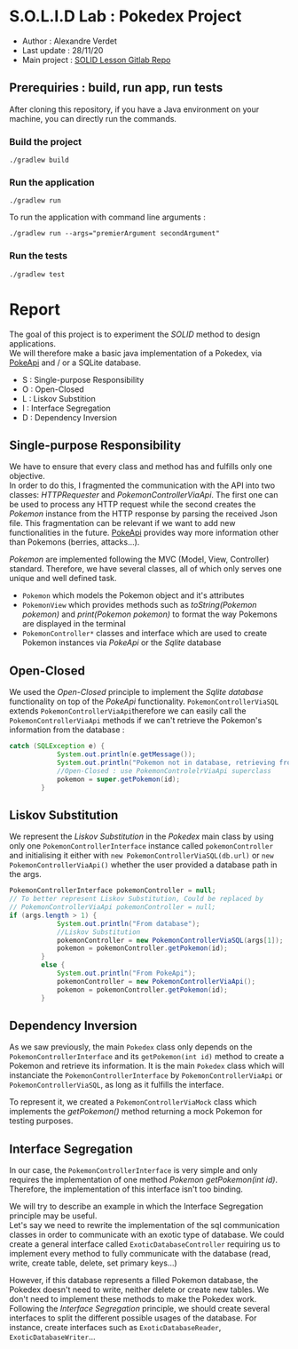 # S.O.L.I.D Lab : Pokedex Project


* Author : Alexandre Verdet
* Last update : 28/11/20
* Main project : [SOLID Lesson Gitlab Repo](https://gitlab.com/qrichaud/emse_solid_lesson)

## Prerequiries : build, run app, run tests

After cloning this repository, if you have a Java environment on your machine, you can directly run the commands.

### Build the project

```
./gradlew build
```

### Run the application

```
./gradlew run
```

To run the application with command line arguments :

```
./gradlew run --args="premierArgument secondArgument"
```

### Run the tests

```
./gradlew test
```


# Report


The goal of this project is to experiment the *SOLID* method to design applications.\
We will therefore make a basic java implementation of a Pokedex, via [PokeApi](https://pokeapi.co/) and / or a SQLite database.

* S : Single-purpose Responsibility
* O : Open-Closed
* L : Liskov Substition
* I : Interface Segregation
* D : Dependency Inversion


## Single-purpose Responsibility

We have to ensure that every class and method has and fulfills only one objective.\
In order to do this, I fragmented the communication with the API into two classes: *HTTPRequester* and *PokemonControllerViaApi*. The first one can be used to process any HTTP request while the second creates the *Pokemon* instance from the HTTP response by parsing the received Json file. This fragmentation can be relevant if we want to add new functionalities in the future. [PokeApi](https://pokeapi.co/) provides way more information other than Pokemons (berries, attacks...).

*Pokemon* are implemented following the MVC (Model, View, Controller) standard. Therefore, we have several classes, all of which only serves one unique and well defined task.
* `Pokemon` which models the Pokemon object and it's attributes
* `PokemonView` which provides methods such as *toString(Pokemon pokemon)* and *print(Pokemon pokemon)* to format the way Pokemons are displayed in the terminal
* `PokemonController*` classes and interface which are used to create Pokemon instances via *PokeApi* or the *Sqlite* database

## Open-Closed

We used the *Open-Closed* principle to implement the *Sqlite database* functionality on top of the *PokeApi* functionality. `PokemonControllerViaSQL` extends `PokemonControllerViaApi`therefore we can easily call the `PokemonControllerViaApi` methods if we can't retrieve the Pokemon's information from the database :
```java
catch (SQLException e) {
            System.out.println(e.getMessage());
            System.out.println("Pokemon not in database, retrieving from PokeApi");
            //Open-Closed : use PokemonControlelrViaApi superclass
            pokemon = super.getPokemon(id);
        }
```

## Liskov Substitution

We represent the *Liskov Substitution* in the *Pokedex* main class by using only one `PokemonControllerInterface` instance called `pokemonController` and initialising it either with `new PokemonControllerViaSQL(db.url)` or `new PokemonControllerViaApi()` whether the user provided a database path in the args.
```java
PokemonControllerInterface pokemonController = null;
// To better represent Liskov Substitution, Could be replaced by
// PokemonControllerViaApi pokemonController = null;
if (args.length > 1) {
            System.out.println("From database");
            //Liskov Substitution
            pokemonController = new PokemonControllerViaSQL(args[1]);
            pokemon = pokemonController.getPokemon(id);
        }
        else {
            System.out.println("From PokeApi");
            pokemonController = new PokemonControllerViaApi();
            pokemon = pokemonController.getPokemon(id);
        }
```


## Dependency Inversion

As we saw previously, the main `Pokedex` class only depends on the `PokemonControllerInterface` and its `getPokemon(int id)` method to create a Pokemon and retrieve its information. It is the main `Pokedex` class which will instanciate the `PokemonControllerInterface` by `PokemonControllerViaApi` or `PokemonControllerViaSQL`, as long as it fulfills the interface.

To represent it, we created a `PokemonControllerViaMock` class which implements the *getPokemon()* method returning a mock Pokemon for testing purposes.


## Interface Segregation

In our case, the `PokemonControllerInterface` is very simple and only requires the implementation of one method *Pokemon getPokemon(int id)*. Therefore, the implementation of this interface isn't too binding.

We will try to describe an example in which the Interface Segregation principle may be useful.\
Let's say we need to rewrite the implementation of the sql communication classes in order to communicate with an exotic type of database. We could create a general interface called `ExoticDatabaseController` requiring us to implement every method to fully communicate with the database (read, write, create table, delete, set primary keys...)

However, if this database represents a filled Pokemon database, the Pokedex doesn't need to write, neither delete or create new tables. We don't need to implement these methods to make the Pokedex work.
Following the *Interface Segregation* principle, we should create several interfaces to split the different possible usages of the database. For instance, create interfaces such as `ExoticDatabaseReader`, `ExoticDatabaseWriter`...
